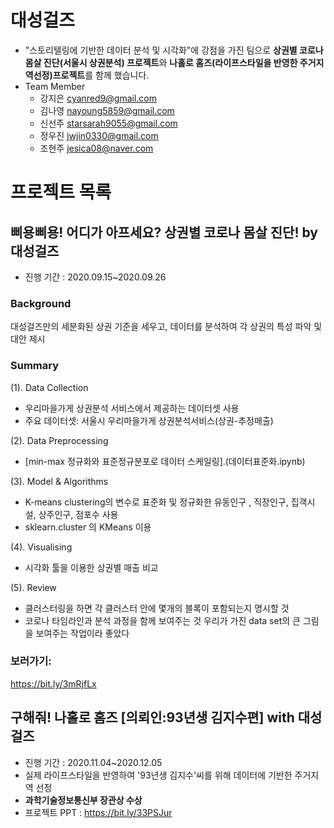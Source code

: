 # 대성걸즈
- "스토리텔링에 기반한 데이터 분석 및 시각화"에 강점을 가진 팀으로 **상권별 코로나 몸살 진단(서울시 상권분석) 프로젝트**와 **나홀로 홈즈(라이프스타일을 반영한 주거지역선정)프로젝트**를 함께 했습니다. 
- Team Member
  - 강지은 cyanred9@gmail.com
  - 김나영 nayoung5859@gmail.com
  - 신선주 starsarah9055@gmail.com
  - 정우진 jwjin0330@gmail.com
  - 조현주 jesica08@naver.com

# 프로젝트 목록
## 삐용삐용! 어디가 아프세요? 상권별 코로나 몸살 진단! by 대성걸즈      
- 진행 기간 : 2020.09.15~2020.09.26   

### Background
대성걸즈만의 세분화된 상권 기준을 세우고, 데이터를 분석하여 각 상권의 특성 파악 및 대안 제시

### Summary
(1). Data Collection
- 우리마을가게 상권분석 서비스에서 제공하는 데이터셋 사용
- 주요 데이터셋: 서울시 우리마을가게 상권분석서비스(상권-추정매출)

(2). Data Preprocessing
- [min-max 정규화와 표준정규분포로 데이터 스케일링].(데이터표준화.ipynb)

(3). Model & Algorithms
- K-means clustering의 변수로 표준화 및 정규화한 유동인구 , 직장인구, 집객시설, 상주인구, 점포수 사용 
- sklearn.cluster 의 KMeans 이용

(4). Visualising
- 시각화 툴을 이용한 상권별 매출 비교

(5). Review
- 클러스터링을 하면 각 클러스터 안에 몇개의 블록이 포함되는지 명시할 것
- 코로나 타임라인과 분석 과정을 함께 보여주는 것 우리가 가진 data set의 큰 그림을 보여주는 작업이라 좋았다

### 보러가기:    
https://bit.ly/3mRjfLx 


## 구해줘! 나홀로 홈즈 [의뢰인:93년생 김지수편] with 대성걸즈
- 진행 기간 : 2020.11.04~2020.12.05
- 실제 라이프스타일을 반영하여 '93년생 김지수'씨를 위해 데이터에 기반한 주거지역 선정
- **과학기술정보통신부 장관상 수상**
- 프로젝트 PPT : https://bit.ly/33PSJur

